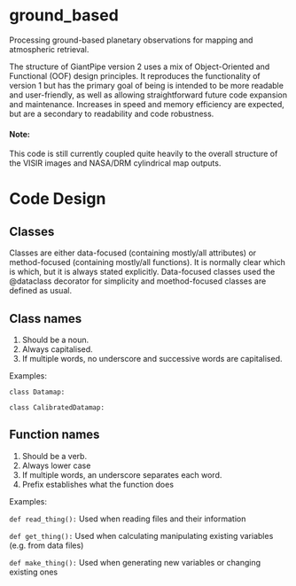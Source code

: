 # ground_based
Processing ground-based planetary observations for mapping and atmospheric retrieval.

The structure of GiantPipe version 2 uses a mix of Object-Oriented and Functional (OOF) design principles. It reproduces the functionality of version 1 but has the primary goal of being is intended to be more readable and user-friendly, as well as allowing straightforward future code expansion and maintenance. Increases in speed and memory efficiency are expected, but are a secondary to readability and code robustness.

#### Note: 

This code is still currently coupled quite heavily to the overall structure of the VISIR images and NASA/DRM cylindrical map outputs.

# Code Design

## Classes

Classes are either data-focused (containing mostly/all attributes) or method-focused (containing mostly/all functions). It is normally clear which is which, but it is always stated explicitly. Data-focused classes used the @dataclass decorator for simplicity and moethod-focused classes are defined as usual.

## Class names

1) Should be a noun.
2) Always capitalised.
3) If multiple words, no underscore and successive words are capitalised.

Examples:

```class Datamap:```

```class CalibratedDatamap:```

## Function names

1) Should be a verb.
2) Always lower case
3) If multiple words, an underscore separates each word.
4) Prefix establishes what the function does

Examples:

  ```def read_thing():``` Used when reading files and their information
  
  ```def get_thing():``` Used when calculating manipulating existing variables (e.g. from data files)
  
  ```def make_thing():``` Used when generating new variables or changing existing ones
 
